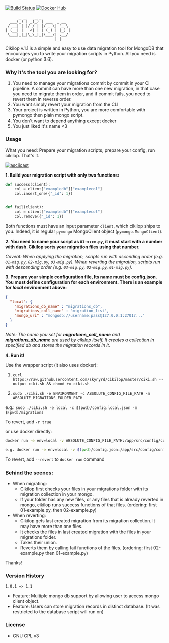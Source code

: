 [![Build Status](https://travis-ci.org/skynyrd/cikilop.svg?branch=master)](https://travis-ci.org/skynyrd/cikilop)
[![Docker Hub](https://img.shields.io/badge/docker-ready-blue.svg)](https://hub.docker.com/r/skynyrd/cikilop/)

```
      _ _    _ _             
  ___(_) | _(_) | ___  _ __  
 / __| | |/ / | |/ _ \| '_ \ 
| (__| |   <| | | (_) | |_) |
 \___|_|_|\_\_|_|\___/| .__/ 
                      |_|    
```
Cikilop v.1.1 is a simple and easy to use data migration tool for MongoDB that encourages you to write your migration scripts in Python.
All you need is docker (or python 3.6).

### Why it's the tool you are looking for?
1. You need to manage your migrations commit by commit in your CI pipeline. A commit can have more than one new migration, in that case you need to migrate them in order, and if commit fails, you need to revert them in reverse order.
2. You want simply revert your migration from the CLI
3. Your project is written in Python, you are more comfortable with pymongo then plain mongo script.
4. You don't want to depend anything except docker
5. You just liked it's name <3

### Usage

What you need: Prepare your migration scripts, prepare your config, run cikilop. That's it.

[![asciicast](https://asciinema.org/a/wU68w7hAWfl44YbYcTj6rL8P7.png)](https://asciinema.org/a/wU68w7hAWfl44YbYcTj6rL8P7)

__1. Build your migration script with only two functions:__

```py
def success(client):
    col = client["exampledb"]["examplecol"]
    col.insert_one({"_id": 1})


def fail(client):
    col = client["exampledb"]["examplecol"]
    col.remove({"_id": 1})
```
Both functions must have an input parameter `client`, which cikilop ships to you. Indeed, it is regular `pymongo` MongoClient object (`pymongo.MongoClient`).

__2. You need to name your script as `01-xxxx.py`, it must start with a number with dash. Cikilop sorts your migration files using that number.__

_Caveat: When applying the migration, scripts run with ascending order (e.g. `01-mig.py`, `02-mig.py`, `03-mig.py`).
 When reverting the migration, scripts run with descending order (e.g. `03-mig.py`, `02-mig.py`, `01-mig.py`)._

__3. Prepare your simple configuration file, Its name must be config.json. You must define configuration for each environment. 
There is an example for *local* environment above:__

```json
{
  "local": {
    "migrations_db_name" : "migrations_db",
    "migrations_coll_name" : "migration_list",
    "mongo_uri" : "mongodb://username:pass@127.0.0.1:27017..."
  }
}
```

_Note: The name you set for __migrations_coll_name__ and __migrations_db_name__ are used by cikilop itself. It creates a collection in specified db and stores the migration records in it._

__4. Run it!__

Use the wrapper script (it also uses docker):

1. `curl https://raw.githubusercontent.com/skynyrd/cikilop/master/ciki.sh --output ciki.sh && chmod +x ciki.sh`

2. `sudo ./ciki.sh -e ENVIRONMENT -c ABSOLUTE_CONFIG_FILE_PATH -m ABSOLUTE_MIGRATIONS_FOLDER_PATH`

e.g.: `sudo ./ciki.sh -e local -c $(pwd)/config.local.json -m $(pwd)/migrations`

To revert, add `-r true`

or use docker directly:

```bash
docker run -e env=local -v ABSOLUTE_CONFIG_FILE_PATH:/app/src/config/config.json -v ABSOLUTE_MIGRATIONS_FOLDER_PATH:/app/src/migrations skynyrd/cikilop

e.g. docker run -e env=local -v $(pwd)/config.json:/app/src/config/config.json -v $(pwd)/migrations:/app/src/migrations skynyrd/cikilop
```

To revert, add `--revert` to `docker run` command

### Behind the scenes:

* When migrating:
    * Cikilop first checks your files in your migrations folder with its migration collection in your mongo.
    * If your folder has any new files, or any files that is already reverted in mongo, cikilop runs success functions of that files. (ordering: first 01-example.py, then 02-example.py)
* When reverting:
    * Cikilop gets last created migration from its migration collection. It may have more than one files.
    * It checks the files in last created migration with the files in your migrations folder.
    * Takes their union.
    * Reverts them by calling fail functions of the files. (ordering: first 02-example.py then 01-example.py)

Thanks!

### Version History

`1.0.1 => 1.1`

* Feature: Multiple mongo db support by allowing user to access mongo client object.
* Feature: Users can store migration records in distinct database. (It was restricted to the database script will run on)

### License

* GNU GPL v3
